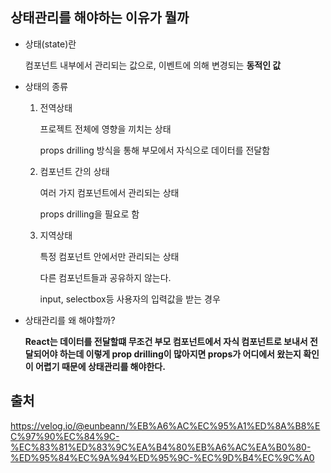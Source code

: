 ## 상태관리를 해야하는 이유가 뭘까

- 상태(state)란

  컴포넌트 내부에서 관리되는 값으로, 이벤트에 의해 변경되는 **동적인 값**

- 상태의 종류

  1. 전역상태

     프로젝트 전체에 영향을 끼치는 상태

     props drilling 방식을 통해 부모에서 자식으로 데이터를 전달함

  2. 컴포넌트 간의 상태

     여러 가지 컴포넌트에서 관리되는 상태

     props drilling을 필요로 함

  3. 지역상태

     특정 컴포넌트 안에서만 관리되는 상태

     다른 컴포넌트들과 공유하지 않는다.

     input, selectbox등 사용자의 입력값을 받는 경우

- 상태관리를 왜 해야할까?

  **React는 데이터를 전달할떄 무조건 부모 컴포넌트에서 자식 컴포넌트로 보내서 전달되어야 하는데 이렇게 prop drilling이 많아지면 props가 어디에서 왔는지 확인이 어렵기 때문에 상태관리를 해야한다.**

## 출처

https://velog.io/@eunbeann/%EB%A6%AC%EC%95%A1%ED%8A%B8%EC%97%90%EC%84%9C-%EC%83%81%ED%83%9C%EA%B4%80%EB%A6%AC%EA%B0%80-%ED%95%84%EC%9A%94%ED%95%9C-%EC%9D%B4%EC%9C%A0

